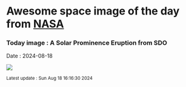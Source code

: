 
# Awesome space image of the day from [NASA](https://api.nasa.gov/)

### Today image : A Solar Prominence Eruption from SDO
Date : 2024-08-18

![](https://www.youtube.com/embed/PBL1RBj-P1g?rel=0)

<small>Latest update : Sun Aug 18 16:16:30 2024</small>
        